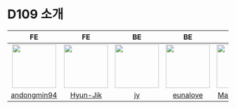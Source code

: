 # D109 소개

|FE|FE|BE|BE|BE|PM |
|:-:|:-----:|:---:|:----------------------------------------------------------------------------------------------------------------------------------:|:-----------------------------------------------------------------------------------------------------------------------------------------:|:-:|
| <a href="https://github.com/andongmin94"><img src="https://avatars.githubusercontent.com/u/110483588?v=4" width="100" height="100"></a> | <a href="https://github.com/Hyun-Jik"><img src="https://avatars.githubusercontent.com/u/139331395?v=4" width="100" height="100"></a> | <a href="https://github.com/jjo2889"><img src="https://avatars.githubusercontent.com/u/139419012?v=4" width="100" height="100"></a> | <a href="https://github.com/eunalove"><img src="https://avatars.githubusercontent.com/u/88129325?v=4" width="100" height="100"></a> | <a href="https://github.com/malrangcow00"><img src="https://avatars.githubusercontent.com/u/115908997?v=4" width="100" height="100"></a> |<a href="https://github.com/songminseok0725"><img src="https://avatars.githubusercontent.com/u/139418961?v=4" width="100" height="100"></a>|
|                                            [andongmin94](https://github.com/andongmin94)                                             |                                              [Hyun-Jik](https://github.com/Hyun-Jik)                                               |                                                   [jy](https://github.com/jjo2889)                                                   |                                               [eunalove](https://github.com/eunalove)                                                |                                               [MalrangCow](https://github.com/malrangcow00)                                               |[songminseok0725](https://github.com/songminseok0725)    |


